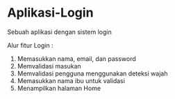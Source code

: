 # Aplikasi-Login
Sebuah aplikasi dengan sistem login

Alur fitur Login :
1. Memasukkan nama, email, dan password
2. Memvalidasi masukan
3. Memvalidasi  pengguna menggunakan deteksi wajah
4. Memasukkan nama ibu untuk validasi
5. Menampilkan halaman Home
